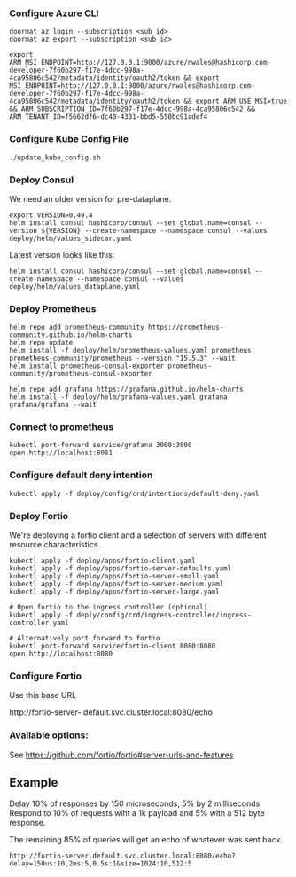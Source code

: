 
### Configure Azure CLI
```
doormat az login --subscription <sub_id>
doormat az export --subscription <sub_id>

export ARM_MSI_ENDPOINT=http://127.0.0.1:9000/azure/nwales@hashicorp.com-developer-7f60b297-f17e-4dcc-998a-4ca95806c542/metadata/identity/oauth2/token && export MSI_ENDPOINT=http://127.0.0.1:9000/azure/nwales@hashicorp.com-developer-7f60b297-f17e-4dcc-998a-4ca95806c542/metadata/identity/oauth2/token && export ARM_USE_MSI=true && ARM_SUBSCRIPTION_ID=7f60b297-f17e-4dcc-998a-4ca95806c542 && ARM_TENANT_ID=f5662df6-dc40-4331-bbd5-550bc91adef4
```

### Configure Kube Config File

```
./update_kube_config.sh
```


### Deploy Consul

We need an older version for pre-dataplane.
```
export VERSION=0.49.4
helm install consul hashicorp/consul --set global.name=consul --version ${VERSION} --create-namespace --namespace consul --values deploy/helm/values_sidecar.yaml
```

Latest version looks like this:
```
helm install consul hashicorp/consul --set global.name=consul --create-namespace --namespace consul --values deploy/helm/values_dataplane.yaml
```

### Deploy Prometheus
```
helm repo add prometheus-community https://prometheus-community.github.io/helm-charts
helm repo update
helm install -f deploy/helm/prometheus-values.yaml prometheus prometheus-community/prometheus --version "15.5.3" --wait
helm install prometheus-consul-exporter prometheus-community/prometheus-consul-exporter

helm repo add grafana https://grafana.github.io/helm-charts
helm install -f deploy/helm/grafana-values.yaml grafana grafana/grafana --wait
 ```

### Connect to prometheus
```
kubectl port-forward service/grafana 3000:3000
open http://localhost:8081
```

### Configure default deny intention

```
kubectl apply -f deploy/config/crd/intentions/default-deny.yaml
```


### Deploy Fortio

We're deploying a fortio client and a selection of servers with different resource characteristics.
```
kubectl apply -f deploy/apps/fortio-client.yaml
kubectl apply -f deploy/apps/fortio-server-defaults.yaml
kubectl apply -f deploy/apps/fortio-server-small.yaml
kubectl apply -f deploy/apps/fortio-server-medium.yaml
kubectl apply -f deploy/apps/fortio-server-large.yaml

# Open fortio to the ingress controller (optional)
kubectl apply -f deply/config/crd/ingress-controller/ingress-controller.yaml

# Alternatively port forward to fortio
kubectl port-forward service/fortio-client 8080:8080
open http://localhost:8080
```

### Configure Fortio

Use this base URL

http://fortio-server-<size>.default.svc.cluster.local:8080/echo


### Available options:

See https://github.com/fortio/fortio#server-urls-and-features

## Example

Delay 10% of responses by 150 microseconds, 5% by 2 milliseconds
Respond to 10% of requests wiht a 1k payload and 5% with a 512 byte response.

The remaining 85% of queries will get an echo of whatever was sent back.

 `http://fortio-server.default.svc.cluster.local:8080/echo?delay=150us:10,2ms:5,0.5s:1&size=1024:10,512:5`





